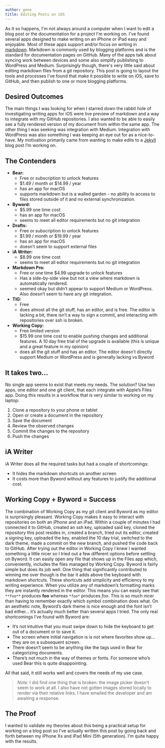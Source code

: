 ```yaml
---
author: gene
title: Editing Posts on iOS
---
```


As it so happens, I'm not always around a computer when I want to edit a blog post or the documentation for a project I'm working on. I've found several apps designed to make writing on an iPhone or iPad easy and enjoyable. Most of these apps support and/or focus on writing in [markdown](https://www.markdownguide.org). Markdown is commonly used by blogging platforms and is the standard for documentation pages on GitHub. Many of the apps talk about syncing work between devices and some also simplify publishing to WordPress and Medium. Surprisingly though, there's very little said about editing markdown files from a git repository. This post is going to layout the tools and processes I've found that make it possible to write on iOS, save to GitHub, and then publish to one or more blogging platforms.

## Desired Outcomes

The main things I was looking for when I starred down the rabbit hole of investigating writing apps for iOS were live preview of markdown and a way to integrate with my GitHub repositories. I also wanted to be able to easily see a fully rendered version of my document from within the same app. The other thing I was seeking was integration with Medium. Integration with WordPress was also something I was keeping an eye out for as a nice-to-have. My motivation primarily came from wanting to make edits to a [Jekyll](https://jekyllrb.com) blog post I’m working on.

##  The Contenders

* **Bear:**
	* Free or subscription to unlock features
	* $1.49 / month or $14.99 / year
	* has an app for macOS
	* supports markdown but is a walled garden - no ability to access to files stored outside of it and no external synchronization.
* **Byword:**
	* $5.99 one time cost
	* has an app for macOS
	* seems to meet all editor requirements but no git integration
* **Drafts:**
	* Free or subscription to unlock features
	* $1.99 / month or $19.99 / year
	* has an app for macOS
	* doesn’t seem to support external files
* **iA Writer:**
	* $8.99 one time cost
	* seems to meet all editor requirements but no git integration
* **Markdown Pro:**
	* Free or one time $4.99 upgrade to unlock features
	* Has a side-by-side view but not a view where markdown is automatically rendered. 
	* seemed okay but didn’t appear to support Medium or WordPress. Also doesn’t seem to have any git integration.
* **TIG:**
	* Free
	* does almost all the git stuff, has an editor, and is free. The editor is lacking a bit, there isn’t a way to sign a commit, and interacting with repositories over ssh is broken.
* **Working Copy:**
	* Free limited version
	* $15.99 one time cost to enable pushing changes and additional features. A 10 day free trial of the upgrade is available (this is unique and a great feature in my opinion)
	* does all the git stuff and has an editor. The editor doesn’t directly support Medium or WordPress and is generally lacking vs Byword

##  It takes two...

No single app seems to exist that meets my needs. The solution? Use two apps, one editor and one git client, that each integrate with Apple’s Files app. Doing this results in a workflow that is very similar to working on my laptop:

1. Clone a repository to your phone or tablet
2. Open or create a document in the repository
3. Save the document
4. Review the observed changes
5. Commit the changes to the repository
6. Push the changes

##  iA Writer

iA Writer does all the required tasks but had a couple of shortcomings:

* It hides the markdown shortcuts on another screen
* It costs more than Byword without any features to justify the additional cost.

## Working Copy + Byword = Success

The combination of Working Copy as my git client and Byword as my editor is surprisingly pleasant. Working Copy makes it easy to interact with repositories on both an iPhone and an iPad. Within a couple of minutes I had connected it to GitHub, created an ssh key, uploaded said key, cloned the repository this post resides in, created a branch, tried out its editor, created a signing key, uploaded the key, enabled the 10 day trial, switched to the dark theme, made a commit on the new branch, and pushed the code back to GitHub. After trying out the editor in Working Copy I knew I wanted something a little nicer so I tried out a few different options before settling on Byword. It can easily open any file that shows up in the Files app which, conveniently, includes the files managed by Working Copy. Byword is fairly simple but does its job well. One thing that significantly contributed to winning me over though is the bar it adds above the keyboard with markdown shortcuts. These shortcuts add simplicity and efficiency to my writing experience. When you utilize any of markdown’s formatting marks they are instantly rendered in the editor. This means you can easily see that `**foo**` produces **foo** whereas `*foo*` produces *foo*. This is so much nicer than having to remember exactly which symbol combination does what. On an aesthetic note, Byword’s dark theme is nice enough and the font isn’t bad either... it’s actually much better than several apps I tried. The only real shortcomings I’ve found with Byword are:

* It’s not intuitive that you must swipe down to hide the keyboard to get out of a document or to save it. 
* The screen where initial navigation is is not where favorites show up... they are on a subsequent screen. 
* There doesn’t seem to be anything like the tags used in Bear for categorizing documents. 
* There’s not much in the way of themes or fonts. For someone who’s used Bear this is quite disappointing. 

All that said, it still works well and covers the needs of my use case. 

> *Note:* I did find one thing that is broken: the image picker doesn’t seem to work at all. I also have not gotten images stored locally to render via their relative links. I have emailed the developer and am awaiting a response. 

##  The Proof

I wanted to validate my theories about this being a practical setup for working on a blog post so I’ve actually written this post by going back and forth between my iPhone Xs and iPad Mini (5th generation). I’m quite happy with the results. 